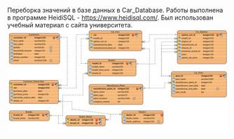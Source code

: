 Переборка значений в базе данных в Car_Database. Работы выполнена в программе HeidiSQL - https://www.heidisql.com/. Был использован учебный материал с сайта университета.
![Car_Database_ER_Diagram](https://github.com/poliusik1987/car_database_with_diagram/blob/main/Car_Database_ER_Diagram.png)
